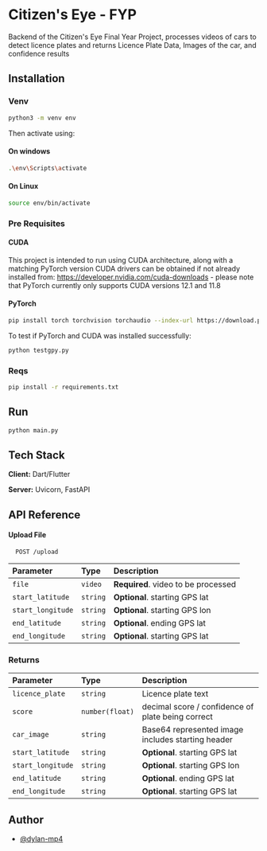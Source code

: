 # Citizen's Eye - FYP

Backend of the Citizen's Eye Final Year Project, processes videos of cars to detect licence plates and returns Licence Plate Data, Images of the car, and confidence results

## Installation 
### Venv
```bash
python3 -m venv env
```
Then activate using:
#### On windows
```bash
.\env\Scripts\activate
```
#### On Linux
```bash
source env/bin/activate
```
### Pre Requisites 
#### CUDA
This project is intended to run using CUDA architecture, along with a matching PyTorch version
CUDA drivers can be obtained if not already installed from:
https://developer.nvidia.com/cuda-downloads - please note that PyTorch currently only supports CUDA versions 12.1 and 11.8
#### PyTorch
```bash
pip install torch torchvision torchaudio --index-url https://download.pytorch.org/whl/cu121
```
To test if PyTorch and CUDA was installed successfully:
```bash
python testgpy.py
```
### Reqs
```bash
pip install -r requirements.txt
```
## Run
```bash
python main.py
``` 
## Tech Stack

**Client:** Dart/Flutter

**Server:** Uvicorn, FastAPI
## API Reference

#### Upload File

```http
  POST /upload
```

| Parameter | Type     | Description                |
| :-------- | :------- | :------------------------- |
| `file` | `video` | **Required**. video to be processed |
| `start_latitude` | `string` | **Optional**. starting GPS lat |
| `start_longitude` | `string` | **Optional**. starting GPS lon |
| `end_latitude` | `string` | **Optional**. ending GPS lat |
| `end_longitude` | `string` | **Optional**. starting GPS lat |

### Returns
| Parameter | Type     | Description                |
| :-------- | :------- | :------------------------- |
| `licence_plate` | `string` | Licence plate text |
| `score` | `number(float)` | decimal score / confidence of plate being correct |
| `car_image` | `string` | Base64 represented image includes starting header |
| `start_latitude` | `string` | **Optional**. starting GPS lat |
| `start_longitude` | `string` | **Optional**. starting GPS lon |
| `end_latitude` | `string` | **Optional**. ending GPS lat |
| `end_longitude` | `string` | **Optional**. starting GPS lat |
## Author

- [@dylan-mp4](https://github.com/dylan-mp4)
